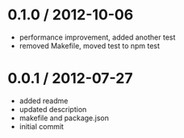 
0.1.0 / 2012-10-06 
==================

  * performance improvement, added another test
  * removed Makefile, moved test to npm test

0.0.1 / 2012-07-27 
==================

  * added readme
  * updated description
  * makefile and package.json
  * initial commit
